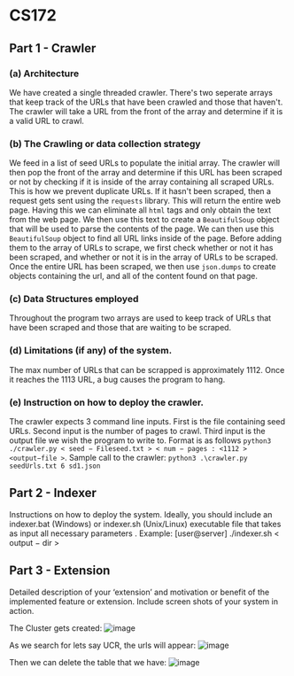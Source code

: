 # CS172

## Part 1 - Crawler
### (a) Architecture
We have created a single threaded crawler. There's two seperate arrays that keep track of the URLs that have been crawled and those that haven't. The crawler will take a URL from the front of the array and determine if it is a valid URL to crawl.
### (b) The Crawling or data collection strategy 
We feed in a list of seed URLs to populate the initial array. The crawler will then pop the front of the array and determine if this URL has been scraped or not by checking if it is inside of the array containing all scraped URLs. This is how we prevent duplicate URLs. If it hasn't been scraped, then a request gets sent using the `requests` library. This will return the entire web page. Having this we can eliminate all `html` tags and only obtain the text from the web page. We then use this text to create a `BeautifulSoup` object that will be used to parse the contents of the page. We can then use this `BeautifulSoup` object to find all URL links inside of the page. Before adding them to the array of URLs to scrape, we first check whether or not it has been scraped, and whether or not it is in the array of URLs to be scraped. Once the entire URL has been scraped, we then use `json.dumps` to create objects containing the url, and all of the content found on that page. 
### (c) Data Structures employed
Throughout the program two arrays are used to keep track of URLs that have been scraped and those that are waiting to be scraped. 
### (d) Limitations (if any) of the system.
The max number of URLs that can be scrapped is approximately 1112. Once it reaches the 1113 URL, a bug causes the program to hang.
### (e) Instruction on how to deploy the crawler. 
The crawler expects 3 command line inputs. First is the file containing seed URLs. Second input is the number of pages to crawl. Third input is the output file we wish the program to write to. Format is as follows `python3 ./crawler.py < seed − Fileseed.txt > < num − pages : <1112 > <output−file >`.
Sample call to the crawler: `python3 .\crawler.py seedUrls.txt 6 sd1.json`
## Part 2 - Indexer
Instructions on how to deploy the system. Ideally, you should include an indexer.bat (Windows) or indexer.sh (Unix/Linux) executable file that takes as input all necessary parameters .  Example: [user@server] ./indexer.sh < output − dir >


## Part 3 - Extension
Detailed description of your ‘extension’ and motivation or benefit of the implemented feature or extension. Include screen shots of your system in action.


The Cluster gets created: 
![image](https://user-images.githubusercontent.com/43709736/121450775-342f9680-c951-11eb-8d8e-b8a15e046b96.png)

As we search for lets say UCR, the urls will appear: 
![image](https://user-images.githubusercontent.com/43709736/121450557-d56a1d00-c950-11eb-8564-1f9d3d74cc9c.png)

Then we can delete the table that we have: 
![image](https://user-images.githubusercontent.com/43709736/121450931-79ec5f00-c951-11eb-9f35-ee8a5cca98f0.png)


